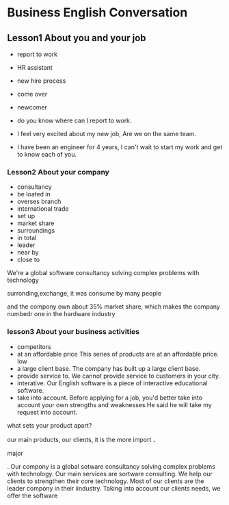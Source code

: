 # Business English Conversation

## Lesson1 About you and your job 

- report to work
- HR assistant
- new hire process
- come over
- newcomer

- do you know where can I report to work.

- I feel very excited about my new job, Are we on the same team.
- I have been an engineer for 4 years, I can't wait to start my work and get to know each of you.


### Lesson2 About your company

- consultancy
- be loated in 
- overses branch
- international trade
- set up 
- market share
- surroundings
- in total
- leader
- near by
- close to 

We're a global software consultancy solving complex problems with technology

surronding,exchange, 
it was consume by many people

and the compony own about 35% market share, which makes the company numbedr one in the hardware industry


### lesson3 About your business activities

- competitors
- at an affordable price This series of products are at an affordable price. low 
- a large client base. The company has built up a large client base.
- provide service to. We cannot provide service to customers in your city.
- interative. Our English software is a piece of interactive educational software.
- take into account. Before applying for a job, you'd better take into account your own strengths and weaknesses.He said he will take my request into account.


what sets your product apart?



our main products, our clients, 
it is the more import
、

major

.
Our compony is a global sotware consultancy solving complex problems with technology. Our main services are sortware consulting. We help our clients to strengthen their core technology. Most of our clients are the leader compony in their iindustry. Taking into account our clients needs, we offer the software




